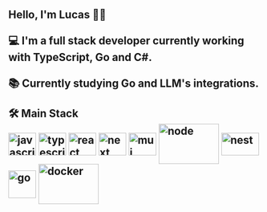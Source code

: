 <h2> 
  Hello, I'm Lucas 👋🏼
  <br/>
  <br/>
  💻 I'm a full stack developer currently working with TypeScript, Go and C#.
  <br/>
  <br/>
  📚 Currently studying Go and LLM's integrations.
  <br/>
  <br/>
  🛠️ Main Stack
  <div style="display: inline_block">
    <img align="center" alt="javascript" height="45" width="55" src="https://cdn.jsdelivr.net/gh/devicons/devicon@latest/icons/javascript/javascript-original.svg">
    <img align="center" alt="typescript" height="45" width="55" src="https://cdn.jsdelivr.net/gh/devicons/devicon/icons/typescript/typescript-original.svg" />
    <img align="center" alt="react" height="45" width="55" src="https://cdn.jsdelivr.net/gh/devicons/devicon/icons/react/react-original.svg">
    <img align="center" alt="next" height="45" width="55" src="https://cdn.jsdelivr.net/gh/devicons/devicon@latest/icons/nextjs/nextjs-original.svg" />        
    <img align="center" alt="mui" height="45" width="55" src="https://cdn.jsdelivr.net/gh/devicons/devicon/icons/materialui/materialui-original.svg" />        
    <img align="center" alt="node" height="80" width="120" src="https://cdn.jsdelivr.net/gh/devicons/devicon/icons/nodejs/nodejs-original-wordmark.svg" />
    <img align="center" alt="nest" height="45" width="75" src="https://cdn.jsdelivr.net/gh/devicons/devicon@latest/icons/nestjs/nestjs-original.svg" />
    <img align="center" alt="go" height="55" src="https://cdn.jsdelivr.net/gh/devicons/devicon@latest/icons/go/go-original.svg" />
    <img align="center" alt="docker" height="80" width="120" src="https://cdn.jsdelivr.net/gh/devicons/devicon@latest/icons/docker/docker-original.svg" />
  </div>
</h2>

